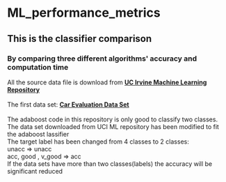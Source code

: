 # ML_performance_metrics
## This is the classifier comparison 
### By comparing three different algorithms' accuracy and computation time
All the source data file is download from __[UC Irvine Machine Learning Repository](https://archive.ics.uci.edu/ml/index.php "UCI ML Respository Home Page")__ <br><br>
The first data set: __[Car Evaluation Data Set](https://archive.ics.uci.edu/ml/datasets/Car+Evaluation)__
<br><br> 
The adaboost code in this repository is only good to classify two classes.
<br>
The data set downloaded from UCI ML repository has been modified to fit the adaboost lassifier 
<br>
The target label has been changed from 4 classes to 2 classes:
<br>
unacc => unacc
<br>
acc, good , v_good => acc
<br>
If the data sets have more than two classes(labels) the accuracy will be significant reduced